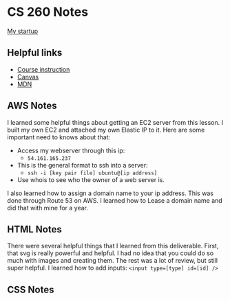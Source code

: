 # CS 260 Notes

[My startup](https://simon.cs260.click)

## Helpful links

- [Course instruction](https://github.com/webprogramming260)
- [Canvas](https://byu.instructure.com)
- [MDN](https://developer.mozilla.org)

## AWS Notes

I learned some helpful things about getting an EC2 server from this lesson. I built my own EC2 and attached my own Elastic IP to it. Here are some important need to knows about that:

- Access my webserver through this ip:
  - `54.161.165.237`
- This is the general format to ssh into a server:
  - `ssh -i [key pair file] ubuntu@[ip address]`
- Use whois to see who the owner of a web server is.

I also learned how to assign a domain name to your ip address. This was done through Route 53 on AWS. I learned how to Lease a domain name and did that with mine for a year.

## HTML Notes

There were several helpful things that I learned from this deliverable. First, that svg is really powerful and helpful. I had no idea that you could do so much with images and creating them. The rest was a lot of review, but still super helpful. I learned how to add inputs: `<input type=[type] id=[id] />`

## CSS Notes


